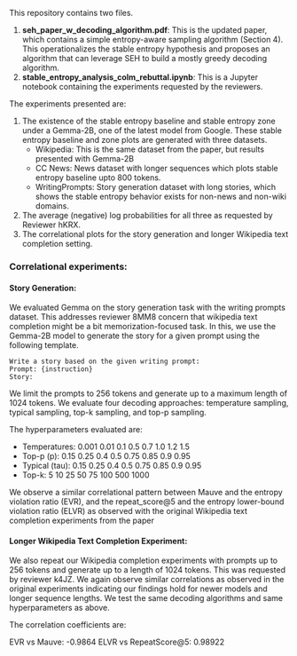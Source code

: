 This repository contains two files.
1. **seh_paper_w_decoding_algorithm.pdf**: This is the updated paper, which contains a simple entropy-aware sampling algorithm (Section 4). This operationalizes the stable entropy hypothesis and proposes an algorithm that can leverage SEH to build a mostly greedy decoding algorithm.
2. **stable_entropy_analysis_colm_rebuttal.ipynb**: This is a Jupyter notebook containing the experiments requested by the reviewers. 


The experiments presented are:
1. The existence of the stable entropy baseline and stable entropy zone under a Gemma-2B, one of the latest model from Google. These stable entropy baseline and zone plots are generated with three datasets.
   - Wikipedia: This is the same dataset from the paper, but results presented with Gemma-2B
   - CC News: News dataset with longer sequences which plots stable entropy baseline upto 800 tokens.
   - WritingPrompts: Story generation dataset with long stories, which shows the stable entropy behavior exists for non-news and non-wiki domains.
2. The average (negative) log probabilities for all three as requested by Reviewer hKRX. 
3. The correlational plots for the story generation and longer Wikipedia text completion setting.

 
 ### Correlational experiments:

 #### Story Generation:
We evaluated Gemma on the story generation task with the writing prompts dataset. This addresses reviewer 8MM8 concern that wikipedia text completion might be a bit memorization-focused task. 
In this, we use the Gemma-2B model to generate the story for a given prompt using the following template.

```
Write a story based on the given writing prompt:
Prompt: {instruction} 
Story:
```

We limit the prompts to 256 tokens and generate up to a maximum length of 1024 tokens. We evaluate four decoding approaches: temperature sampling, typical sampling, top-k sampling, and top-p sampling. 

The hyperparameters evaluated are:
- Temperatures: 0.001 0.01 0.1 0.5 0.7 1.0 1.2 1.5
- Top-p (p): 0.15 0.25 0.4 0.5 0.75 0.85 0.9 0.95
- Typical (tau): 0.15 0.25 0.4 0.5 0.75 0.85 0.9 0.95
- Top-k: 5 10 25 50 75 100 500 1000

We observe a similar correlational pattern between Mauve and the entropy violation ratio (EVR), and the repeat\_score@5 and the entropy lower-bound violation ratio (ELVR) as observed with the original Wikipedia text completion experiments from the paper


#### Longer Wikipedia Text Completion Experiment:
We also repeat our Wikipedia completion experiments with prompts up to 256 tokens and generate up to a length of 1024 tokens. This was requested by reviewer k4JZ. We again observe similar correlations as observed in the original experiments indicating our findings hold for newer models and longer sequence lengths. We test the same decoding algorithms and same hyperparameters as above. 

The correlation coefficients are:

EVR vs Mauve: -0.9864
ELVR vs RepeatScore@5: 0.98922




  
